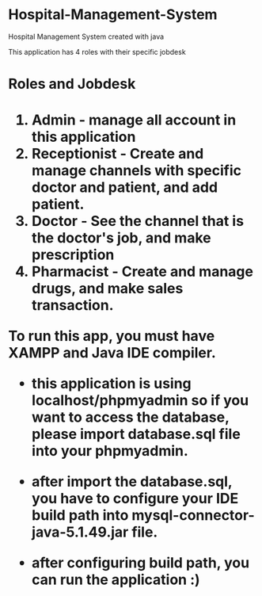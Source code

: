 # Hospital-Management-System
Hospital Management System created with java


This application has 4 roles with their specific jobdesk 

<h1> Roles and Jobdesk<h1>

  1. Admin - manage all account in this application
  2. Receptionist - Create and manage channels with specific doctor and patient, and add patient.
  3. Doctor - See the channel that is the doctor's job, and make prescription
  4. Pharmacist - Create and manage drugs, and make sales transaction.
  
  
  To run this app, you must have XAMPP and Java IDE compiler.

- this application is using localhost/phpmyadmin so if you want to access the database, please import database.sql file into your phpmyadmin.

- after import the database.sql, you have to configure your IDE build path into mysql-connector-java-5.1.49.jar file. 

- after configuring build path, you can run the application :)
